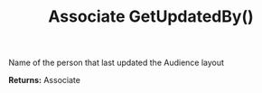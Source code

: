 ﻿---
uid: crmscript_ref_NSAudienceLayoutEntity_GetUpdatedBy
title: Associate GetUpdatedBy()
intellisense: NSAudienceLayoutEntity.GetUpdatedBy
keywords: NSAudienceLayoutEntity, GetUpdatedBy
so.topic: reference
---

Name of the person that last updated the Audience layout

**Returns:** Associate


